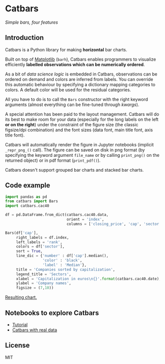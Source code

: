 # Catbars

*Simple bars, four features*


## Introduction

Catbars is a Python library for making **horizontal** bar charts.

Built on top of [Matplotlib](https://matplotlib.org/api/_as_gen/matplotlib.axes.Axes.barh.html?highlight=barh#matplotlib-axes-axes-barh)
(```barh```), Catbars enables programmers to visualize efficiently
 **labelled observations which can be numerically ordered**.


As a bit of *data science logic* is embedded in Catbars, observations
can be ordered on demand and colors are inferred from labels. You
can override this automatic behaviour by specifying a dictionary
mapping categories to colors. A default color will be used
for the residual categories.

All you have to do is to call the ```Bars``` constructor with the right
keyword arguments (almost everything can be fine-tuned through *kwargs*).

A special attention has been paid to the layout management. Catbars will
do its best to make room for your data (especially for the long labels
on the left **or on the right**) under the constraint of the figure
size (the classic figsize/dpi combination) and the font sizes (data font,
main title font, axis title font).

Catbars will automatically render the figure in Jupyter notebooks
(implicit ```_repr_png_()``` call). The figure can be saved on disk in
png format (by specifying the keyword argument ```file_name``` or by calling
```print_png()``` on the returned object) or in pdf format (```print_pdf()```).

Catbars doesn't support grouped bar charts and stacked bar charts.


## Code example

```python
import pandas as pd
from catbars import Bars
import catbars.cac40

df = pd.DataFrame.from_dict(catbars.cac40.data, 
                            orient = 'index', 
                            columns = ['closing_price', 'cap', 'sector'])

Bars(df['cap'],
     right_labels = df.index,
     left_labels = 'rank',
     colors = df['sector'],
     sort = True,
     line_dic = {'number' : df['cap'].median(),
                 'color' : 'black',
                 'label' : 'Median'},
     title = 'Companies sorted by capitalization',
     legend_title = 'Sectors',
     xlabel = 'Capitalization in euros\n{}'.format(catbars.cac40.date),
     ylabel = 'Company names',
     figsize = (7,10))
```

[Resulting chart.](../documentation/source/images/readme_figure.png)


## Notebooks to explore Catbars

- [Tutorial](../documentation/notebooks/catbars_step_by_step.ipynb)
- [Catbars with real data](../documentation/notebooks/catbars_with_real_data.ipynb)


## License
MIT






